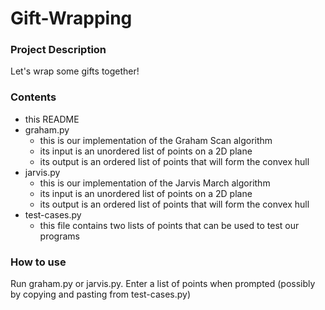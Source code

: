 # Gift-Wrapping

### Project Description
Let's wrap some gifts together!

### Contents
- this README
- graham.py
  - this is our implementation of the Graham Scan algorithm
  - its input is an unordered list of points on a 2D plane
  - its output is an ordered list of points that will form the convex hull
- jarvis.py
  - this is our implementation of the Jarvis March algorithm
  - its input is an unordered list of points on a 2D plane
  - its output is an ordered list of points that will form the convex hull
- test-cases.py
  - this file contains two lists of points that can be used to test our programs

### How to use
Run graham.py or jarvis.py. Enter a list of points when prompted (possibly by copying and pasting from test-cases.py)
